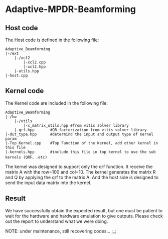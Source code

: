 # Adaptive-MPDR-Beamforming

## Host code
The Host code is defined in the following file:
```
Adaptive_Beamforming
|-/ext
    |-/xcl2
        |-xcl2.cpp
        |-xcl2.hpp
    |-utils.hpp
|-host.cpp
```

## Kernel code
The Kernel code are included in the following file:
```
Adaptive_Beamforming
|-/hw
    |-/utils
        |-x_matrix_utils.hpp #from vitis solver library
    |-qrf.hpp       #QR factorization from vitis solver library
|-dut_type.hpp      #determind the input and output type of Kernel param
|-Top_Kernel.cpp    #Top Function of the Kernel, add other kernel in this file
|-kernels.hpp       #include this file in top kernel to use the sub kernels (QRF、.etc) 

```
The kernel was designed to support only the qrf function. It receive the matrix A with the row=100 and col=10. The kernel generates the matrix R and Q by applying the qrf to the matrix A.
And the host side is designed to send the input data matrix into the kernel.


## Result
We have successfully obtain the expected result, but one must be patient to wait for the hardware and hardware emulation to give outputs.
Please check out the report to understand what we were doing.

NOTE: under maintenance, still recovering codes... ;_;



